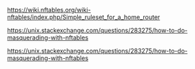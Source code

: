 https://wiki.nftables.org/wiki-nftables/index.php/Simple_ruleset_for_a_home_router

https://unix.stackexchange.com/questions/283275/how-to-do-masquerading-with-nftables

https://unix.stackexchange.com/questions/283275/how-to-do-masquerading-with-nftables
